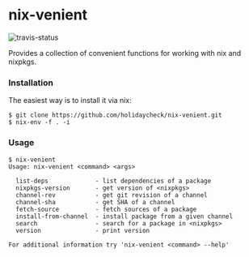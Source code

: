 # nix-venient

![travis-status](https://travis-ci.org/holidaycheck/nix-venient.svg?branch=master)

Provides a collection of convenient functions for working with nix and nixpkgs.

### Installation

The easiest way is to install it via nix:

```
$ git clone https://github.com/holidaycheck/nix-venient.git
$ nix-env -f . -i
```

### Usage

```
$ nix-venient
Usage: nix-venient <command> <args>

  list-deps             - list dependencies of a package
  nixpkgs-version       - get version of <nixpkgs>
  channel-rev           - get git revision of a channel
  channel-sha           - get SHA of a channel
  fetch-source          - fetch sources of a package
  install-from-channel  - install package from a given channel
  search                - search for a package in <nixpkgs>
  version               - print version

For additional information try 'nix-venient <command> --help'
```
